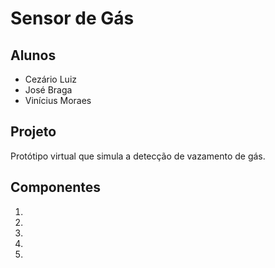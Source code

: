 # Sensor de Gás

## Alunos
* Cezário Luiz
* José Braga
* Vinícius Moraes

## Projeto
 Protótipo virtual que simula a detecção de vazamento de gás. 
 
## Componentes
1.
2.
3.
4.
5.
